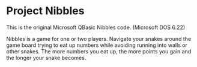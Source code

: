 # Project Nibbles

This is the original Microsoft QBasic Nibbles code. (Microsoft DOS 6.22)

 Nibbles is a game for one or two players.  Navigate your snakes
around the game board trying to eat up numbers while avoiding
running into walls or other snakes.  The more numbers you eat up,
the more points you gain and the longer your snake becomes.
